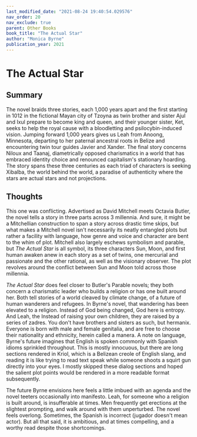 ```yaml
---
last_modified_date: "2021-08-24 19:40:54.029576"
nav_order: 20
nav_exclude: true
parent: Other Books
book_title: "The Actual Star"
author: "Monica Byrne"
publication_year: 2021
---
```


# The Actual Star
## Summary
The novel braids three stories, each 1,000 years apart and the first starting in 1012 in the fictional Mayan city of Tzoyna as twin brother and sister Ajul and Ixul prepare to become king and queen, and their younger sister, Ket, seeks to help the royal cause with a bloodletting and psilocybin-induced vision. Jumping forward 1,000 years gives us Leah from Anoong, Minnesota, departing to her paternal ancestral roots in Belize and encountering twin tour guides Javier and Xander. The final story concerns Niloux and Taanaj, diametrically opposed charismatics in a world that has embraced identity choice and renounced capitalism's stationary hoarding. The story spans these three centuries as each triad of characters is seeking Xibalba, the world behind the world, a paradise of authenticity where the stars are actual stars and not projections.

## Thoughts
This one was conflicting. Advertised as David Mitchell meets Octavia Butler, the novel tells a story in three parts across 3 millennia. And sure, it might be a Mitchellian construction to span a story across drastic time skips, but what makes a Mitchell novel isn't necessarily its neatly entangled plots but rather a facility with language, how genre and voice and character are bent to the whim of plot. Mitchell also largely eschews symbolism and parable, but _The Actual Star_ is all symbol, its three characters Sun, Moon, and first human awaken anew in each story as a set of twins, one mercurial and passionate and the other rational, as well as the visionary observer. The plot revolves around the conflict between Sun and Moon told across those millennia.

_The Actual Star_ does feel closer to Butler's Parable novels; they both concern a charismatic leader who builds a religion or has one built around her. Both tell stories of a world cleaved by climate change, of a future of human wanderers and refugees. In Byrne's novel, that wandering has been elevated to a religion. Instead of God being changed, God here is entropy. And Leah, the Instead of raising your own children, they are raised by a series of zadres. You don't have brothers and sisters as such, but hermanix. Everyone is born with male and female genitalia, and are free to choose their nationality and ethnicity, herein called a manera. A note on language, Byrne's future imagines that English is spoken commonly with Spanish idioms sprinkled throughout. This is mostly innocuous, but there are long sections rendered in Kriol, which is a Belizean creole of English slang, and reading it is like trying to read text speak while someone shoots a squirt gun directly into your eyes. I mostly skipped these dialog sections and hoped the salient plot points would be rendered in a more readable format subsequently.

The future Byrne envisions here feels a little imbued with an agenda and the novel teeters occasionally into manifesto. Leah, for someone who a religion is built around, is insufferable at times. Men frequently get erections at the slightest prompting, and walk around with them unperturbed. The novel feels overlong. Sometimes, the Spanish is incorrect (jugador doesn't mean actor). But all that said, it is ambitious, and at times compelling, and a worthy read despite those shortcomings.
